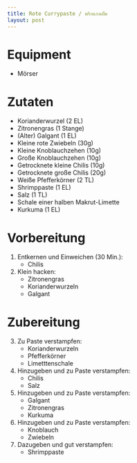 ```yaml
---
title: Rote Currypaste / พริกแกงเผ็ด
layout: post
---
```


# Equipment

- Mörser

# Zutaten

- Korianderwurzel (2 EL)
- Zitronengras (1 Stange)
- (Alter) Galgant (1 EL)
- Kleine rote Zwiebeln (30g)
- Kleine Knoblauchzehen (10g)
- Große Knoblauchzehen (10g)
- Getrocknete kleine Chilis (10g)
- Getrocknete große Chilis (20g)
- Weiße Pfefferkörner (2 TL)
- Shrimppaste (1 EL)
- Salz (1 TL)
- Schale einer halben Makrut-Limette
- Kurkuma (1 EL)

# Vorbereitung

1. Entkernen und Einweichen (30 Min.):
   - Chilis
3. Klein hacken:
   - Zitronengras
   - Korianderwurzeln
   - Galgant

# Zubereitung

3. Zu Paste verstampfen:
   - Korianderwurzeln
   - Pfefferkörner
   - Limetttenschale
2. Hinzugeben und zu Paste verstampfen:
   - Chilis
   - Salz
4. Hinzugeben und zu Paste verstampfen:
   - Galgant
   - Zitronengras
   - Kurkuma
2. Hinzugeben und zu Paste verstampfen:
   - Knoblauch
   - Zwiebeln
2. Dazugeben und gut verstampfen:
   - Shrimppaste
